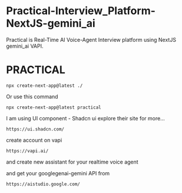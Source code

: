 # Practical-Interview_Platform-NextJS-gemini_ai
Practical is Real-Time AI Voice-Agent Interview platform using NextJS gemini_ai VAPI.


# PRACTICAL
```
npx create-next-app@latest ./
```
Or use this command
```
npx create-next-app@latest practical
```
I am using UI component - Shadcn ui
explore their site for more...
```
https://ui.shadcn.com/
```

create account on vapi
```
https://vapi.ai/
```
and create new assistant for your realtime voice agent

and get your googlegenai-gemini API from 
```
https://aistudio.google.com/
```
